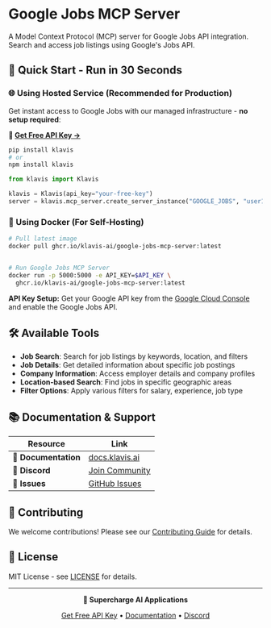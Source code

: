 # Google Jobs MCP Server

A Model Context Protocol (MCP) server for Google Jobs API integration. Search and access job listings using Google's Jobs API.

## 🚀 Quick Start - Run in 30 Seconds

### 🌐 Using Hosted Service (Recommended for Production)

Get instant access to Google Jobs with our managed infrastructure - **no setup required**:

**🔗 [Get Free API Key →](https://www.klavis.ai/home/api-keys)**

```bash
pip install klavis
# or
npm install klavis
```

```python
from klavis import Klavis

klavis = Klavis(api_key="your-free-key")
server = klavis.mcp_server.create_server_instance("GOOGLE_JOBS", "user123")
```

### 🐳 Using Docker (For Self-Hosting)

```bash
# Pull latest image
docker pull ghcr.io/klavis-ai/google-jobs-mcp-server:latest


# Run Google Jobs MCP Server
docker run -p 5000:5000 -e API_KEY=$API_KEY \
  ghcr.io/klavis-ai/google-jobs-mcp-server:latest
```

**API Key Setup:** Get your Google API key from the [Google Cloud Console](https://console.cloud.google.com/apis/credentials) and enable the Google Jobs API.

## 🛠️ Available Tools

- **Job Search**: Search for job listings by keywords, location, and filters
- **Job Details**: Get detailed information about specific job postings
- **Company Information**: Access employer details and company profiles
- **Location-based Search**: Find jobs in specific geographic areas
- **Filter Options**: Apply various filters for salary, experience, job type

## 📚 Documentation & Support

| Resource | Link |
|----------|------|
| **📖 Documentation** | [docs.klavis.ai](https://docs.klavis.ai) |
| **💬 Discord** | [Join Community](https://discord.gg/p7TuTEcssn) |
| **🐛 Issues** | [GitHub Issues](https://github.com/klavis-ai/klavis/issues) |

## 🤝 Contributing

We welcome contributions! Please see our [Contributing Guide](../../CONTRIBUTING.md) for details.

## 📜 License

MIT License - see [LICENSE](../../LICENSE) for details.

---

<div align="center">
  <p><strong>🚀 Supercharge AI Applications </strong></p>
  <p>
    <a href="https://www.klavis.ai">Get Free API Key</a> •
    <a href="https://docs.klavis.ai">Documentation</a> •
    <a href="https://discord.gg/p7TuTEcssn">Discord</a>
  </p>
</div>
